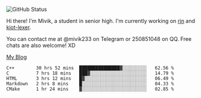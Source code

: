 ![GitHub Status](https://github-readme-stats.vercel.app/api?show_icons=true&username=Mivik)

Hi there! I'm Mivik, a student in senior high. I'm currently working on [rin](https://github.com/Mivik/rin) and [kiot-lexer](https://github.com/KiotLand/kiot-lexer).

You can contact me at @mivik233 on Telegram or 250851048 on QQ. Free chats are also welcome! XD

[My Blog](https://mivik.gitee.io)

<!--START_SECTION:waka-->
```text
C++        30 hrs 52 mins  ███████████████▓░░░░░░░░░   62.56 % 
C          7 hrs 18 mins   ███▓░░░░░░░░░░░░░░░░░░░░░   14.79 % 
HTML       3 hrs 12 mins   █▓░░░░░░░░░░░░░░░░░░░░░░░   06.49 % 
Markdown   2 hrs 8 mins    █░░░░░░░░░░░░░░░░░░░░░░░░   04.33 % 
CMake      1 hr 24 mins    ▓░░░░░░░░░░░░░░░░░░░░░░░░   02.85 % 
```
<!--END_SECTION:waka-->
